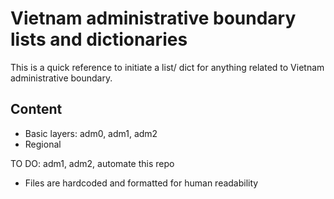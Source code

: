 # Vietnam administrative boundary lists and dictionaries

This is a quick reference to initiate a list/ dict for anything related to Vietnam administrative boundary. 

## Content 

- Basic layers: adm0, adm1, adm2
- Regional

TO DO: adm1, adm2, automate this repo

- Files are hardcoded and formatted for human readability